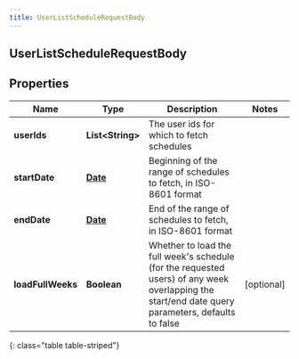 ```yaml
---
title: UserListScheduleRequestBody
---
```


## UserListScheduleRequestBody

## Properties

| Name              | Type                                        | Description                                                                                                                                           | Notes      |
| ----------------- | ------------------------------------------- | ----------------------------------------------------------------------------------------------------------------------------------------------------- | ---------- |
| **userIds**       | <!----><!---->**List&lt;String&gt;**<!----> | The user ids for which to fetch schedules                                                                                                             |            |
| **startDate**     | <!----><!---->[**Date**](Date.md)<!---->    | Beginning of the range of schedules to fetch, in ISO-8601 format                                                                                      |            |
| **endDate**       | <!----><!---->[**Date**](Date.md)<!---->    | End of the range of schedules to fetch, in ISO-8601 format                                                                                            |            |
| **loadFullWeeks** | <!----><!---->**Boolean**<!---->            | Whether to load the full week&#39;s schedule (for the requested users) of any week overlapping the start/end date query parameters, defaults to false | [optional] |

{: class="table table-striped"}
